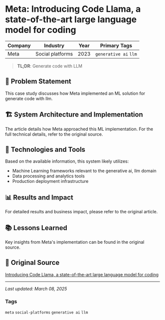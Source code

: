 # Meta: Introducing Code Llama, a state-of-the-art large language model for coding

| Company | Industry | Year | Primary Tags | 
|---------|----------|------|--------------|
| Meta | Social platforms | 2023 | `generative ai` `llm` |

> **TL;DR**: Generate code with LLM

## 📝 Problem Statement

This case study discusses how Meta implemented an ML solution for generate code with llm.

## 🏗️ System Architecture and Implementation

The article details how Meta approached this ML implementation. For the full technical details, refer to the original source.

## 🔧 Technologies and Tools

Based on the available information, this system likely utilizes:

- Machine Learning frameworks relevant to the generative ai, llm domain
- Data processing and analytics tools
- Production deployment infrastructure

## 📊 Results and Impact

For detailed results and business impact, please refer to the original article.

## 📚 Lessons Learned

Key insights from Meta's implementation can be found in the original source.

## 🔗 Original Source

[Introducing Code Llama, a state-of-the-art large language model for coding](https://ai.meta.com/blog/code-llama-large-language-model-coding/)

---

*Last updated: March 08, 2025*

### Tags

`meta` `social-platforms` `generative ai` `llm`
